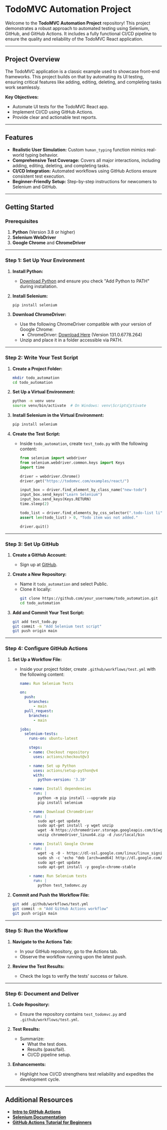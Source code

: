 # TodoMVC Automation Project

Welcome to the **TodoMVC Automation Project** repository! This project demonstrates a robust approach to automated testing using Selenium, GitHub, and GitHub Actions. It includes a fully functional CI/CD pipeline to ensure the quality and reliability of the TodoMVC React application.

---

## Project Overview

The TodoMVC application is a classic example used to showcase front-end frameworks. This project builds on that by automating its UI testing, ensuring critical features like adding, editing, deleting, and completing tasks work seamlessly.

**Key Objectives:**

- Automate UI tests for the TodoMVC React app.
- Implement CI/CD using GitHub Actions.
- Provide clear and actionable test reports.

---

## Features

- **Realistic User Simulation:** Custom `human_typing` function mimics real-world typing behavior.
- **Comprehensive Test Coverage:** Covers all major interactions, including adding, editing, deleting, and completing tasks.
- **CI/CD Integration:** Automated workflows using GitHub Actions ensure consistent test execution.
- **Beginner-Friendly Setup:** Step-by-step instructions for newcomers to Selenium and GitHub.

---

## Getting Started

### Prerequisites

1. **Python** (Version 3.8 or higher)
2. **Selenium WebDriver**
3. **Google Chrome** and **ChromeDriver**

---

### Step 1: Set Up Your Environment

1. **Install Python:**

   - [Download Python](https://www.python.org/downloads/) and ensure you check "Add Python to PATH" during installation.

2. **Install Selenium:**

   ```bash
   pip install selenium
   ```

3. **Download ChromeDriver:**

   - Use the following ChromeDriver compatible with your version of Google Chrome:
     - ChromeDriver: [Download Here](https://storage.googleapis.com/chrome-for-testing-public/131.0.6778.264/win64/chromedriver-win64.zip) (Version 131.0.6778.264)
   - Unzip and place it in a folder accessible via PATH.

---

### Step 2: Write Your Test Script

1. **Create a Project Folder:**

   ```bash
   mkdir todo_automation
   cd todo_automation
   ```

2. **Set Up a Virtual Environment:**

   ```bash
   python -m venv venv
   source venv/bin/activate  # On Windows: venv\Scriptsctivate
   ```

3. **Install Selenium in the Virtual Environment:**

   ```bash
   pip install selenium
   ```

4. **Create the Test Script:**

   - Inside `todo_automation`, create `test_todo.py` with the following content:
     ```python
     from selenium import webdriver
     from selenium.webdriver.common.keys import Keys
     import time

     driver = webdriver.Chrome()
     driver.get("https://todomvc.com/examples/react/")

     input_box = driver.find_element_by_class_name("new-todo")
     input_box.send_keys("Learn Selenium")
     input_box.send_keys(Keys.RETURN)
     time.sleep(2)

     todo_list = driver.find_elements_by_css_selector(".todo-list li")
     assert len(todo_list) > 0, "Todo item was not added."

     driver.quit()
     ```

---

### Step 3: Set Up GitHub

1. **Create a GitHub Account:**

   - Sign up at [GitHub](https://github.com).

2. **Create a New Repository:**

   - Name it `todo_automation` and select Public.
   - Clone it locally:
     ```bash
     git clone https://github.com/your_username/todo_automation.git
     cd todo_automation
     ```

3. **Add and Commit Your Test Script:**

   ```bash
   git add test_todo.py
   git commit -m "Add Selenium test script"
   git push origin main
   ```

---

### Step 4: Configure GitHub Actions

1. **Set Up a Workflow File:**

   - Inside your project folder, create `.github/workflows/test.yml` with the following content:
     ```yaml
     name: Run Selenium Tests

     on:
       push:
         branches:
           - main
       pull_request:
         branches:
           - main

     jobs:
       selenium-tests:
         runs-on: ubuntu-latest

         steps:
         - name: Checkout repository
           uses: actions/checkout@v3

         - name: Set up Python
           uses: actions/setup-python@v4
           with:
             python-version: '3.10'

         - name: Install dependencies
           run: |
             python -m pip install --upgrade pip
             pip install selenium

         - name: Download ChromeDriver
           run: |
             sudo apt-get update
             sudo apt-get install -y wget unzip
             wget -N https://chromedriver.storage.googleapis.com/$(wget -qO- https://chromedriver.storage.googleapis.com/LATEST_RELEASE)/chromedriver_linux64.zip
             unzip chromedriver_linux64.zip -d /usr/local/bin

         - name: Install Google Chrome
           run: |
             wget -q -O - https://dl-ssl.google.com/linux/linux_signing_key.pub | sudo apt-key add -
             sudo sh -c 'echo "deb [arch=amd64] http://dl.google.com/linux/chrome/deb/ stable main" > /etc/apt/sources.list.d/google-chrome.list'
             sudo apt-get update
             sudo apt-get install -y google-chrome-stable

         - name: Run Selenium tests
           run: |
             python test_todomvc.py
     ```

2. **Commit and Push the Workflow File:**

   ```bash
   git add .github/workflows/test.yml
   git commit -m "Add GitHub Actions workflow"
   git push origin main
   ```

---

### Step 5: Run the Workflow

1. **Navigate to the Actions Tab:**

   - In your GitHub repository, go to the Actions tab.
   - Observe the workflow running upon the latest push.

2. **Review the Test Results:**

   - Check the logs to verify the tests' success or failure.

---

### Step 6: Document and Deliver

1. **Code Repository:**

   - Ensure the repository contains `test_todomvc.py` and `.github/workflows/test.yml`.

2. **Test Results:**

   - Summarize:
     - What the test does.
     - Results (pass/fail).
     - CI/CD pipeline setup.

3. **Enhancements:**

   - Highlight how CI/CD strengthens test reliability and expedites the development cycle.

---

## Additional Resources

- [**Intro to GitHub Actions**](https://docs.github.com/en/actions)
- [**Selenium Documentation**](https://www.selenium.dev/documentation/)
- [**GitHub Actions Tutorial for Beginners**](https://www.youtube.com/watch?v=R8_veQiYBjI)

